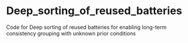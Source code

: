 # Deep_sorting_of_reused_batteries
Code for Deep sorting of reused batteries for enabling long-term consistency grouping with unknown prior conditions
